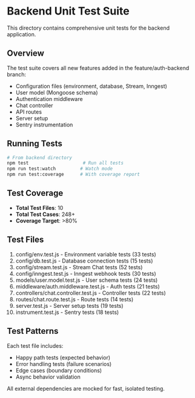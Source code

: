 # Backend Unit Test Suite

This directory contains comprehensive unit tests for the backend application.

## Overview

The test suite covers all new features added in the feature/auth-backend branch:
- Configuration files (environment, database, Stream, Inngest)
- User model (Mongoose schema)
- Authentication middleware
- Chat controller
- API routes
- Server setup
- Sentry instrumentation

## Running Tests

```bash
# From backend directory
npm test                    # Run all tests
npm run test:watch         # Watch mode
npm run test:coverage      # With coverage report
```

## Test Coverage

- **Total Test Files**: 10
- **Total Test Cases**: 248+
- **Coverage Target**: >80%

## Test Files

1. config/env.test.js - Environment variable tests (33 tests)
2. config/db.test.js - Database connection tests (15 tests)
3. config/stream.test.js - Stream Chat tests (52 tests)
4. config/inngest.test.js - Inngest webhook tests (30 tests)
5. models/user.model.test.js - User schema tests (24 tests)
6. middleware/auth.middleware.test.js - Auth tests (21 tests)
7. controllers/chat.controller.test.js - Controller tests (22 tests)
8. routes/chat.route.test.js - Route tests (14 tests)
9. server.test.js - Server setup tests (19 tests)
10. instrument.test.js - Sentry tests (18 tests)

## Test Patterns

Each test file includes:
- Happy path tests (expected behavior)
- Error handling tests (failure scenarios)
- Edge cases (boundary conditions)
- Async behavior validation

All external dependencies are mocked for fast, isolated testing.